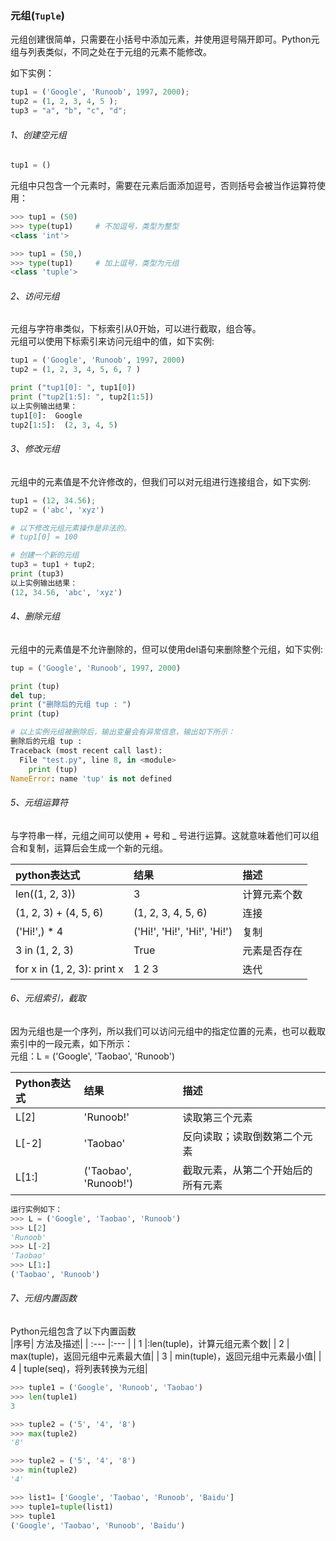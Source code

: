 ### 元组\(`Tuple`\)

元组创建很简单，只需要在小括号中添加元素，并使用逗号隔开即可。Python元组与列表类似，不同之处在于元组的元素不能修改。

如下实例：

```python
tup1 = ('Google', 'Runoob', 1997, 2000);
tup2 = (1, 2, 3, 4, 5 );
tup3 = "a", "b", "c", "d";
```

###### 1、创建空元组

```python
tup1 = ()
```

元组中只包含一个元素时，需要在元素后面添加逗号，否则括号会被当作运算符使用：

```python
>>> tup1 = (50)
>>> type(tup1)     # 不加逗号，类型为整型
<class 'int'>

>>> tup1 = (50,)
>>> type(tup1)     # 加上逗号，类型为元组
<class 'tuple'>
```

###### 2、访问元组

元组与字符串类似，下标索引从0开始，可以进行截取，组合等。  
元组可以使用下标索引来访问元组中的值，如下实例:

```python
tup1 = ('Google', 'Runoob', 1997, 2000)
tup2 = (1, 2, 3, 4, 5, 6, 7 )

print ("tup1[0]: ", tup1[0])
print ("tup2[1:5]: ", tup2[1:5])
以上实例输出结果：
tup1[0]:  Google
tup2[1:5]:  (2, 3, 4, 5)
```

###### 3、修改元组

元组中的元素值是不允许修改的，但我们可以对元组进行连接组合，如下实例:

```python
tup1 = (12, 34.56);
tup2 = ('abc', 'xyz')

# 以下修改元组元素操作是非法的。
# tup1[0] = 100

# 创建一个新的元组
tup3 = tup1 + tup2;
print (tup3)
以上实例输出结果：
(12, 34.56, 'abc', 'xyz')
```

###### 4、删除元组

元组中的元素值是不允许删除的，但可以使用del语句来删除整个元组，如下实例:

```python
tup = ('Google', 'Runoob', 1997, 2000)

print (tup)
del tup;
print ("删除后的元组 tup : ")
print (tup)

# 以上实例元组被删除后，输出变量会有异常信息，输出如下所示：
删除后的元组 tup :
Traceback (most recent call last):
  File "test.py", line 8, in <module>
    print (tup)
NameError: name 'tup' is not defined
```

###### 5、元组运算符

与字符串一样，元组之间可以使用 + 号和 _ 号进行运算。这就意味着他们可以组合和复制，运算后会生成一个新的元组。

| python表达式 | 结果 | 描述 |
| :--- | :--- | :--- |
| len((1, 2, 3)) |3| 计算元素个数|
| (1, 2, 3) + (4, 5, 6)    | (1, 2, 3, 4, 5, 6) | 连接 |
| ('Hi!',) * 4 | ('Hi!', 'Hi!', 'Hi!', 'Hi!')      |   复制 |
| 3 in (1, 2, 3) | True      |    元素是否存在 |
| for x in (1, 2, 3): print x | 1 2 3      |    迭代 |

###### 6、元组索引，截取

因为元组也是一个序列，所以我们可以访问元组中的指定位置的元素，也可以截取索引中的一段元素，如下所示：  
元组：L = ('Google', 'Taobao', 'Runoob')

| Python表达式 | 结果 | 描述 |
| :--- |:--- | :---|
| L[2] | 'Runoob!' | 读取第三个元素 |
| L[-2]| 'Taobao'  |   反向读取；读取倒数第二个元素 |
| L[1:]| ('Taobao', 'Runoob!') |    截取元素，从第二个开始后的所有元素|

```python
运行实例如下：
>>> L = ('Google', 'Taobao', 'Runoob')
>>> L[2]
'Runoob'
>>> L[-2]
'Taobao'
>>> L[1:]
('Taobao', 'Runoob')
```

###### 7、元组内置函数

Python元组包含了以下内置函数  
|序号| 方法及描述|
| :--- |:--- |
| 1 |:len(tuple)，计算元组元素个数|
| 2 | max(tuple)，返回元组中元素最大值|
| 3 | min(tuple)，返回元组中元素最小值|
| 4 | tuple(seq)，将列表转换为元组|

```python
>>> tuple1 = ('Google', 'Runoob', 'Taobao')
>>> len(tuple1)
3

>>> tuple2 = ('5', '4', '8')
>>> max(tuple2)
'8'

>>> tuple2 = ('5', '4', '8')
>>> min(tuple2)
'4'

>>> list1= ['Google', 'Taobao', 'Runoob', 'Baidu']
>>> tuple1=tuple(list1)
>>> tuple1
('Google', 'Taobao', 'Runoob', 'Baidu')
```



